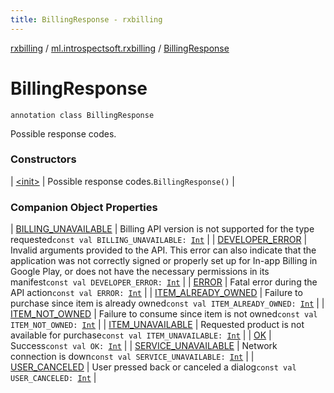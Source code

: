 ```yaml
---
title: BillingResponse - rxbilling
---
```


[rxbilling](../../index.html) / [ml.introspectsoft.rxbilling](../index.html) / [BillingResponse](./index.html)

# BillingResponse

`annotation class BillingResponse`

Possible response codes.

### Constructors

| [&lt;init&gt;](-init-.html) | Possible response codes.`BillingResponse()` |

### Companion Object Properties

| [BILLING_UNAVAILABLE](-b-i-l-l-i-n-g_-u-n-a-v-a-i-l-a-b-l-e.html) | Billing API version is not supported for the type requested`const val BILLING_UNAVAILABLE: `[`Int`](https://kotlinlang.org/api/latest/jvm/stdlib/kotlin/-int/index.html) |
| [DEVELOPER_ERROR](-d-e-v-e-l-o-p-e-r_-e-r-r-o-r.html) | Invalid arguments provided to the API. This error can also indicate that the application was not correctly signed or properly set up for In-app Billing in Google Play, or does not have the necessary permissions in its manifest`const val DEVELOPER_ERROR: `[`Int`](https://kotlinlang.org/api/latest/jvm/stdlib/kotlin/-int/index.html) |
| [ERROR](-e-r-r-o-r.html) | Fatal error during the API action`const val ERROR: `[`Int`](https://kotlinlang.org/api/latest/jvm/stdlib/kotlin/-int/index.html) |
| [ITEM_ALREADY_OWNED](-i-t-e-m_-a-l-r-e-a-d-y_-o-w-n-e-d.html) | Failure to purchase since item is already owned`const val ITEM_ALREADY_OWNED: `[`Int`](https://kotlinlang.org/api/latest/jvm/stdlib/kotlin/-int/index.html) |
| [ITEM_NOT_OWNED](-i-t-e-m_-n-o-t_-o-w-n-e-d.html) | Failure to consume since item is not owned`const val ITEM_NOT_OWNED: `[`Int`](https://kotlinlang.org/api/latest/jvm/stdlib/kotlin/-int/index.html) |
| [ITEM_UNAVAILABLE](-i-t-e-m_-u-n-a-v-a-i-l-a-b-l-e.html) | Requested product is not available for purchase`const val ITEM_UNAVAILABLE: `[`Int`](https://kotlinlang.org/api/latest/jvm/stdlib/kotlin/-int/index.html) |
| [OK](-o-k.html) | Success`const val OK: `[`Int`](https://kotlinlang.org/api/latest/jvm/stdlib/kotlin/-int/index.html) |
| [SERVICE_UNAVAILABLE](-s-e-r-v-i-c-e_-u-n-a-v-a-i-l-a-b-l-e.html) | Network connection is down`const val SERVICE_UNAVAILABLE: `[`Int`](https://kotlinlang.org/api/latest/jvm/stdlib/kotlin/-int/index.html) |
| [USER_CANCELED](-u-s-e-r_-c-a-n-c-e-l-e-d.html) | User pressed back or canceled a dialog`const val USER_CANCELED: `[`Int`](https://kotlinlang.org/api/latest/jvm/stdlib/kotlin/-int/index.html) |

